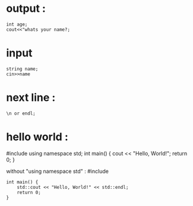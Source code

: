 # output : 
    int age;
    cout<<"whats your name?;
# input 
    string name;
    cin>>name

# next line : 
    \n or endl;

# hello world : 

#include <iostream>
using namespace std;
    int main() {
        cout << "Hello, World!";
        return 0;
    }

without "using namespace std" : 
    #include <iostream>

    int main() {
        std::cout << "Hello, World!" << std::endl;
        return 0;
    }
